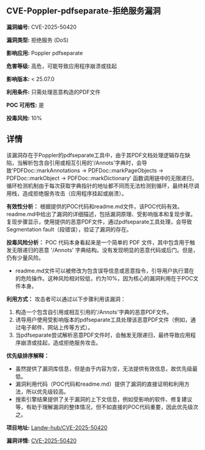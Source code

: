 ## CVE-Poppler-pdfseparate-拒绝服务漏洞

**漏洞编号:** CVE-2025-50420

**漏洞类型:** 拒绝服务 (DoS)

**影响应用:** Poppler pdfseparate

**危害等级:** 高危，可能导致应用程序崩溃或挂起

**影响版本:** < 25.07.0

**利用条件:** 只需处理恶意构造的PDF文件

**POC 可用性:** 是

**投毒风险:** 10%

## 详情

该漏洞存在于Poppler的pdfseparate工具中，由于其PDF文档处理逻辑存在缺陷，当解析包含自引用或相互引用的'/Annots'字典时，会导致'PDFDoc::markAnnotations -> PDFDoc::markPageObjects -> PDFDoc::markObject -> PDFDoc::markDictionary' 函数调用链中的无限递归，循环检测机制由于每次获取字典指针的地址都不同而无法检测到循环，最终耗尽调用栈，造成拒绝服务攻击（应用程序挂起或崩溃）。

**有效性分析：**
根据提供的POC代码和readme.md文件，该POC代码有效。readme.md中给出了漏洞的详细描述，包括漏洞原理、受影响版本和复现步骤。复现步骤显示，使用提供的恶意PDF文件，通过pdfseparate工具处理，会导致Segmentation fault（段错误），验证了漏洞的存在。

**投毒风险分析：**
POC 代码本身看起来是一个简单的 PDF 文件，其中包含用于触发无限递归的恶意 '/Annots' 字典结构。没有发现明显的恶意代码或后门。但是，仍有少量风险。
*   readme.md文件可以被修改为包含误导信息或恶意指令，引导用户执行潜在的危险操作。这种风险相对较低，约为10%，因为核心的漏洞利用在于POC文件本身。

**利用方式：**
攻击者可以通过以下步骤利用该漏洞：
1.  构造一个包含自引用或相互引用的'/Annots'字典的恶意PDF文件。
2.  诱导用户使用受影响版本的pdfseparate工具处理该恶意PDF文件（例如，通过电子邮件、网站上传等方式）。
3.  当pdfseparate尝试解析恶意PDF文件时，会触发无限递归，最终导致应用程序崩溃或挂起，造成拒绝服务攻击。

**优先级排序解释：**
*   虽然提供了漏洞库信息，但是由于内容为空，无法提供有效信息，故优先级最低。
*   漏洞利用代码（POC代码和readme.md）提供了漏洞的直接证明和利用方法，所以优先级较高。
*   搜索引擎结果提供了关于漏洞的上下文信息，例如受影响的软件、修复建议等，有助于理解漏洞的整体情况，但不如直接的POC代码重要，因此优先级次之。

**项目地址:** [Landw-hub/CVE-2025-50420](https://github.com/Landw-hub/CVE-2025-50420)

**漏洞详情:** [CVE-2025-50420](https://nvd.nist.gov/vuln/detail/CVE-2025-50420)